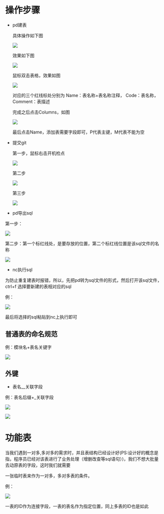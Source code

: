 # 操作步骤
- pd建表

  具体操作如下图
  
  ![](.sql建表规范_images/25dfff15.png)
  
  效果如下图
  
  ![](.sql建表规范_images/10d5014f.png)
  
  鼠标双击表格，效果如图
  
  ![](.sql建表规范_images/d028d363.png)
  
  对应的三个红线标处分别为 Name：表名称+表名称注释， Code：表名称，Comment：表描述
  
  完成之后点击Columns，如图
  
  ![](.sql建表规范_images/2a554ab2.png)
  
  最后点击Name，添加表需要字段即可，P代表主键，M代表不能为空
- 提交git
  
  第一步，鼠标右击开机检点
  
  ![](.sql建表规范_images/13eb2dd1.png)
  
  第二步
  
  ![](.sql建表规范_images/6ea46f2d.png)
  
  第三步
  
  ![](.sql建表规范_images/58d20641.png)
  
- pd导出sql

 第一步：
           
 ![](.sql建表规范_images/66dbf0e4.png)
 
 第二步：第一个标红线处，是要存放的位置，第二个标红线位置是该sql文件的名称
 
 ![](.sql建表规范_images/7f524551.png)
 

- nc执行sql

为防止重复建表时报错，所以，先把pd转为sql文件的形式，然后打开该sql文件，ctrl+f 选择要新建的表相对应的sql

例：

![](.sql建表规范_images/6776e793.png)

最后将选择的sql粘贴到nc上执行即可

## 普通表的命名规范

例：模块名+表名关键字

![](.sql建表规范_images/b7071dbb.png)



## 外键
- 表名__关联字段

例：表名后缀+_关联字段

![](.sql建表规范_images/5a3c3014.png)

![](.sql建表规范_images/90d1ed05.png)


# 功能表
当我们遇到一对多,多对多的需求时，并且表结构已经设计好(PS:设计好的概念是指，程序员已经对该表进行了业务处理（增删改查等sql语句）)，我们不想大批量去动原表的字段，这时我们就需要

一张临时表来作为一对多，多对多表的条件。

例：

![](.sql建表规范_images/5da09e26.png)

一表的ID作为连接字段，一表的表名作为指定位置，同上多表的ID也是如此